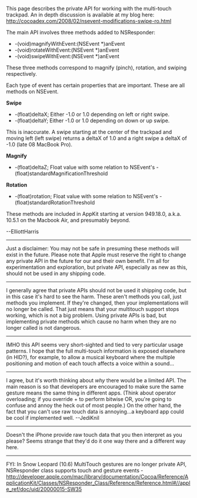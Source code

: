 

This page describes the private API for working with the multi-touch trackpad. An in depth discussion is available at my blog here: http://cocoadex.com/2008/02/nsevent-modifications-swipe-ro.html

The main API involves three methods added to NSResponder:


* -(void)magnifyWithEvent:(NSEvent *)anEvent
* -(void)rotateWithEvent:(NSEvent *)anEvent
* -(void)swipeWithEvent:(NSEvent *)anEvent


These three methods correspond to magnify (pinch), rotation, and swiping respectively.

Each type of event has certain properties that are important. These are all methods on NSEvent.

**Swipe**

* -(float)deltaX; Either -1.0 or 1.0 depending on left or right swipe.
* -(float)deltaY; Either -1.0 or 1.0 depending on down or up swipe.


This is inaccurate. A swipe starting at the center of the trackpad and moving left (left swipe) returns a deltaX of 1.0 and a right swipe a deltaX of -1.0 (late 08 MacBook Pro).

**Magnify**

* -(float)deltaZ; Float value with some relation to NSEvent's -(float)standardMagnificationThreshold


**Rotation**

* -(float)rotation; Float value with some relation to NSEvent's -(float)standardRotationThreshold


These methods are included in AppKit starting at version 949.18.0, a.k.a. 10.5.1 on the Macbook Air, and presumably beyond.

--ElliottHarris

----
Just a disclaimer: You may not be safe in presuming these methods will exist in the future. Please note that Apple must reserve the right to change any private API in the future for our and their own benefit. I'm all for experimentation and exploration, but private API, especially as new as this, should not be used in any shipping code.

----
I generally agree that private APIs should not be used it shipping code, but in this case it's hard to see the harm. These aren't methods you call, just methods you implement. If they're changed, then your implementations will no longer be called. That just means that your multitouch support stops working, which is not a big problem. Using private APIs is bad, but implementing private methods which cause no harm when they are no longer called is not dangerous.

----
IMHO this API seems very short-sighted and tied to very particular usage patterns.  I hope that the full multi-touch information is exposed elsewhere (in HID?), for example, to allow a musical keyboard where the multiple positioning and motion of each touch affects a voice within a sound...

----
I agree, but it's worth thinking about *why* there would be a limited API. The main reason is so that developers are encouraged to make sure the same gesture means the same thing in different apps. (Think about operator overloading; if you override + to perform bitwise OR, you're going to confuse and annoy the heck out of most people.) On the other hand, the fact that you can't use raw touch data is annoying...a keyboard app could be cool if implemented well. --JediKnil

----
Doesn't the iPhone provide raw touch data that you then interpret as you please? Seems strange that they'd do it one way there and a different way here.

----
FYI: In Snow Leopard (10.6) MultiTouch gestures are no longer private API, NSResponder class supports touch and gesture events - http://developer.apple.com/mac/library/documentation/Cocoa/Reference/ApplicationKit/Classes/NSResponder_Class/Reference/Reference.html#//apple_ref/doc/uid/20000015-SW35
